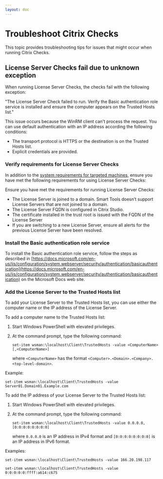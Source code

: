 ```yaml
---
layout: doc
---
```

# Troubleshoot Citrix Checks

This topic provides troubleshooting tips for issues that might occur when running Citrix Checks.

## License Server Checks fail due to unknown exception

When running License Server Checks, the checks fail with the following exception:

"The License Server Check failed to run. Verify the Basic authentication role service is installed and ensure the computer appears on the Trusted Hosts list."

This issue occurs because the WinRM client can't process the request. You can use default authentication with an IP address according the following conditions:

*  The transport protocol is HTTPS or the destination is on the Trusted Hosts list.
*  Explicit credentials are provided.

### Verify requirements for License Server Checks

In addition to the [system requirements for targeted machines](/en-us/smart-tools/checks/about-health-checks.html#system-requirements-for-targeted-machines), ensure you have met the following requirements for using License Server Checks:

Ensure you have met the requirements for running License Server Checks:

*  The License Server is joined to a domain. Smart Tools doesn’t support License Servers that are not joined to a domain.
*  The License Server FQDN is configured in Citrix Studio.
*  The certificate installed in the trust root is issued with the FQDN of the License Server
*  If you are switching to a new License Server, ensure all alerts for the previous License Server have been resolved.

### Install the Basic authentication role service

To install the Basic authentication role service, follow the steps as described in [https://docs.microsoft.com/en-us/iis/configuration/system.webserver/security/authentication/basicauthentication](https://docs.microsoft.com/en-us/iis/configuration/system.webserver/security/authentication/basicauthentication)  on the Microsoft Docs web site.

### Add the License Server to the Trusted Hosts list

To add your License Server to the Trusted Hosts list, you can use either the computer name or the IP address of the License Server.

To add a computer name to the Trusted Hosts list:

1.  Start Windows PowerShell with elevated privileges.
2.  At the command prompt, type the following command:

    `set-item wsman:\localhost\Client\TrustedHosts -value <ComputerName>[,<ComputerName>]`

    where `<ComputerName>` has the format `<Computer>.<Domain>.<Company>.<top-level-domain>`.

Example:

```
set-item wsman:\localhost\Client\TrustedHosts -value Server01.Domain01.Example.com

```

To add the IP address of your License Server to the Trusted Hosts list:

1.  Start Windows PowerShell with elevated privileges.
1.  At the command prompt, type the following command:

    `set-item wsman:\localhost\Client\TrustedHosts -value 0.0.0.0, [0:0:0:0:0:0:0:0]`

    where `0.0.0.0` is an IP address in IPv4 format and `[0:0:0:0:0:0:0:0]` is an IP address in IPv6 format.

Examples:

```
set-item wsman:\localhost\Client\TrustedHosts -value 166.20.198.117

set-item wsman:\localhost\Client\TrustedHosts -value 0:0:0:0:0:ffff:a614:c675

```
